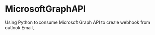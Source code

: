 # MicrosoftGraphAPI
Using Python to consume Microsoft Graph API to create webhook from outlook Email,
